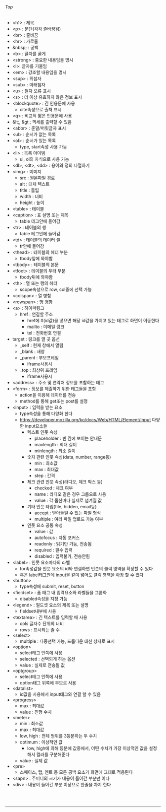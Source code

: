 <br/>

###### Top

  - \<h1\> : 제목
  - \<p\> : 문단(각각 줄바꿈됨)
  - \<br\> : 줄바꿈
  - \<hr\> : 가로줄
  - \&nbsp; : 공백
  - \<b\> : 글자를 굵게
  - \<strong\> : 중요한 내용임을 명시
  - \<i\>: 글자를 기울임
  - \<em\> : 강조할 내용임을 명시
  - \<sup\> :  위첨자
  - \<sub\> : 아래첨자
  - \<u\> : 철자 오류 표시
  - \<s\> : 더 이상 유효하지 않은 정보 표시
  - \<blockquote\> : 긴 인용문에 사용
    - cite속성으로 출처 표시
  - \<q\> : 비교적 짧은 인용문에 사용
  - \&lt;, \&gt ; 꺽세를 출력할 수 있음
  - \<abbr\> : 준말/머릿글자 표시
  - \<ul\> : 순서가 없는 목록
  - \<ol\> : 순서가 있는 목록
    - type, start속성 사용 가능
  - \<li\> : 목록 아이템
    - ul, ol의 자식으로 사용 가능
  - \<dl\>, \<dt\>, \<dd\> : 용어와 정의 나열하기
  - \<img\> : 이미지
    - src : 원본파일 경로
    - alt : 대체 텍스트
    - title : 툴팁
    - width : 너비
    - height : 높이
  - \<table\> : 테이블
  - \<caption\> : 표 설명 또는 제목
    - table 테그안에 들어감
  - \<tr\> : 테이블의 행
    - table 테그안에 들어감
  - \<td\> : 테이블의 데이터 셀
    - tr안에 들어감
  - \<thead\> : 테이블의 헤더 부분
    - tbody앞에 와야함
  - \<tbody\> : 테이블의 본문
  - \<tfoot\> : 테이블의 푸터 부분
    - tbody뒤에 와야함
  - \<th\> : 열 또는 행의 헤더
    - scope속성으로 row, col중에 선택 가능
  - \<colspan\> : 열 병함
  - \<rowspan\> : 행 병함
  - \<a\> : 하이퍼링크
    - href : 연결할 주소
      - href에 #(id값)을 넣으면 해당 id값을 가지고 있는 태그로  화면이 이동한다
      - mailto : 이메일 링크
      - tel : 전화번호 연결
  - target : 링크를 열 곳 옵션
      - _self : 현재 창에서 열림
      - _blank : 새창
      - _parent : 부모프레임
        - iframe사용시
      - _top : 최상위 프레임
        - iframe사용시
  - \<address\> : 주소 및 연락처 정보를 포함하는 태그
  - \<form\> : 정보를 제출하기 위한 태그들을 포함
    - action을 이용해 데이터를 전송
    - method를 통해 get또는 post를 설정
  - \<input\> : 입력을 받는 요소
    - type속성을 통해 다양화 한다
    - https://developer.mozilla.org/ko/docs/Web/HTML/Element/Input 다양한 input요소들
      - 텍스트 인풋 속성
        - placeholder :  빈 칸에 보이는 안내문
        - maxlength : 최대 길이
        - minlength : 최소 길이
      - 숫자 관련 인풋 속성(data, number, range등)
        - min : 최소값
        - max : 최대값
        - step : 간격
      - 체크 관련 인풋 속성(라디오, 체크 박스 등)
        - checked : 체크 여부
        - name : 라디오 같은 경우 그룹으로 사용
        - value : 각 옵션마다 실제로 넘겨질 값
      - 기타 인풋 타입(file, hidden, email등)
        - accept : 받아들일 수 있는 파일 형식
        - multiple : 여러 파일 업로드 가능 여부
      - 인풋 요소 공통 속성
        - value :  값
        - autofocus : 자동 포커스
        - readonly : 읽기만 가능, 전송됨
        - required : 필수 입력
        - disabled : 입력불가, 전송안됨
  - \<label\> : 인풋 요소마다의 라벨
    - for속성값을 인풋 요소의 id와 연결하면 인풋의 클릭 영역을 확장할 수 있다
    - 혹은 label태그안에 input을 같이 넣어도 클릭 영역을 확장 할 수 있다
  - \<button\>
    - type속성에 submit, reset, button
  - \<fieldset\> : 폼 태그 내 입력요소와 라벨들을 그룹화
    - disabled속성을 지정 가능
  - \<legend\> : 필드셋 요소의 제목 또는 설명
    - fieldset내부에 사용
  - \<textarea\> : 긴 텍스트를 입력할 때 사용
    - cols 글자수 단위의 너비
    - rows : 표시되는 줄 수
  - \<select\>
    - multiple : 다중선택 가능, 드롭다운 대신 상자로 표시
  - \<option\>
    - select태그 안쪽에 사용
    - selected : 선택되게 하는 옵션
    - value : 실제로 전송될 값
  - \<optgroup\>
    - select태그 안쪽에 사용
    - option태그 위쪽에 부모로 사용
  - \<datalist\>
    - id값을 사용해서 input태그와 연결 할 수 있음
  - \<progress\>
    - max : 최대값
    - value : 진행 수치
  - \<meter\>
    - min : 최소값
    - max : 최대값
    - low, high : 전체 범위를 3등분하는 두 수치
    - optimum : 이상적인 값
      - low, high에 의해 등분에 값중에서, 어떤 수치가 가장 이상적인 값을 설정해서 컬러를 구분해준다
    - value : 실제 값
  - \<pre\>
    - 스페이스, 탭, 엔트 등 모든 공백 요소가 화면에 그대로 적용된다
  - \<sapn\> : 주머니의 크기가 내용이 들어간 부분만 이다
  - \<div\> : 내용이 들어간 부분 이상으로 한줄을 차지 한다

<br/>
<br/>

***

